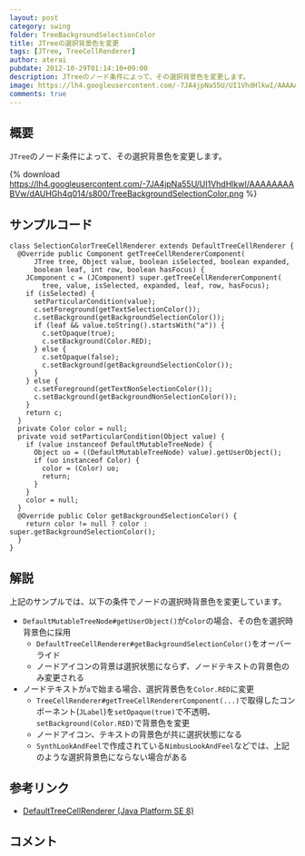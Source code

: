```yaml
---
layout: post
category: swing
folder: TreeBackgroundSelectionColor
title: JTreeの選択背景色を変更
tags: [JTree, TreeCellRenderer]
author: aterai
pubdate: 2012-10-29T01:14:10+09:00
description: JTreeのノード条件によって、その選択背景色を変更します。
image: https://lh4.googleusercontent.com/-7JA4jpNa55U/UI1VhdHlkwI/AAAAAAAABVw/dAUHGh4q014/s800/TreeBackgroundSelectionColor.png
comments: true
---
```

## 概要
`JTree`のノード条件によって、その選択背景色を変更します。

{% download https://lh4.googleusercontent.com/-7JA4jpNa55U/UI1VhdHlkwI/AAAAAAAABVw/dAUHGh4q014/s800/TreeBackgroundSelectionColor.png %}

## サンプルコード
<pre class="prettyprint"><code>class SelectionColorTreeCellRenderer extends DefaultTreeCellRenderer {
  @Override public Component getTreeCellRendererComponent(
      JTree tree, Object value, boolean isSelected, boolean expanded,
      boolean leaf, int row, boolean hasFocus) {
    JComponent c = (JComponent) super.getTreeCellRendererComponent(
        tree, value, isSelected, expanded, leaf, row, hasFocus);
    if (isSelected) {
      setParticularCondition(value);
      c.setForeground(getTextSelectionColor());
      c.setBackground(getBackgroundSelectionColor());
      if (leaf &amp;&amp; value.toString().startsWith("a")) {
        c.setOpaque(true);
        c.setBackground(Color.RED);
      } else {
        c.setOpaque(false);
        c.setBackground(getBackgroundSelectionColor());
      }
    } else {
      c.setForeground(getTextNonSelectionColor());
      c.setBackground(getBackgroundNonSelectionColor());
    }
    return c;
  }
  private Color color = null;
  private void setParticularCondition(Object value) {
    if (value instanceof DefaultMutableTreeNode) {
      Object uo = ((DefaultMutableTreeNode) value).getUserObject();
      if (uo instanceof Color) {
        color = (Color) uo;
        return;
      }
    }
    color = null;
  }
  @Override public Color getBackgroundSelectionColor() {
    return color != null ? color : super.getBackgroundSelectionColor();
  }
}
</code></pre>

## 解説
上記のサンプルでは、以下の条件でノードの選択時背景色を変更しています。

- `DefaultMutableTreeNode#getUserObject()`が`Color`の場合、その色を選択時背景色に採用
    - `DefaultTreeCellRenderer#getBackgroundSelectionColor()`をオーバーライド
    - ノードアイコンの背景は選択状態にならず、ノードテキストの背景色のみ変更される
- ノードテキストが`a`で始まる場合、選択背景色を`Color.RED`に変更
    - `TreeCellRenderer#getTreeCellRendererComponent(...)`で取得したコンポーネント(`JLabel`)を`setOpaque(true)`で不透明、`setBackground(Color.RED)`で背景色を変更
    - ノードアイコン、テキストの背景色が共に選択状態になる
    - `SynthLookAndFeel`で作成されている`NimbusLookAndFeel`などでは、上記のような選択背景色にならない場合がある

<!-- dummy comment line for breaking list -->

## 参考リンク
- [DefaultTreeCellRenderer (Java Platform SE 8)](https://docs.oracle.com/javase/jp/8/docs/api/javax/swing/tree/DefaultTreeCellRenderer.html)

<!-- dummy comment line for breaking list -->

## コメント
